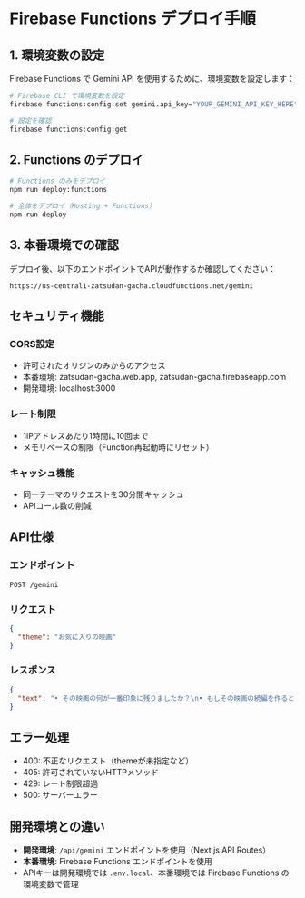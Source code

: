 # Firebase Functions デプロイ手順

## 1. 環境変数の設定

Firebase Functions で Gemini API を使用するために、環境変数を設定します：

```bash
# Firebase CLI で環境変数を設定
firebase functions:config:set gemini.api_key="YOUR_GEMINI_API_KEY_HERE"

# 設定を確認
firebase functions:config:get
```

## 2. Functions のデプロイ

```bash
# Functions のみをデプロイ
npm run deploy:functions

# 全体をデプロイ（Hosting + Functions）
npm run deploy
```

## 3. 本番環境での確認

デプロイ後、以下のエンドポイントでAPIが動作するか確認してください：

```
https://us-central1-zatsudan-gacha.cloudfunctions.net/gemini
```

## セキュリティ機能

### CORS設定
- 許可されたオリジンのみからのアクセス
- 本番環境: zatsudan-gacha.web.app, zatsudan-gacha.firebaseapp.com
- 開発環境: localhost:3000

### レート制限
- 1IPアドレスあたり1時間に10回まで
- メモリベースの制限（Function再起動時にリセット）

### キャッシュ機能
- 同一テーマのリクエストを30分間キャッシュ
- APIコール数の削減

## API仕様

### エンドポイント
`POST /gemini`

### リクエスト
```json
{
  "theme": "お気に入りの映画"
}
```

### レスポンス
```json
{
  "text": "• その映画の何が一番印象に残りましたか？\n• もしその映画の続編を作るとしたら、どんなストーリーにしたいですか？\n• その映画を観たときの状況や感情を覚えていますか？"
}
```

## エラー処理

- 400: 不正なリクエスト（themeが未指定など）
- 405: 許可されていないHTTPメソッド
- 429: レート制限超過
- 500: サーバーエラー

## 開発環境との違い

- **開発環境**: `/api/gemini` エンドポイントを使用（Next.js API Routes）
- **本番環境**: Firebase Functions エンドポイントを使用
- APIキーは開発環境では `.env.local`、本番環境では Firebase Functions の環境変数で管理
